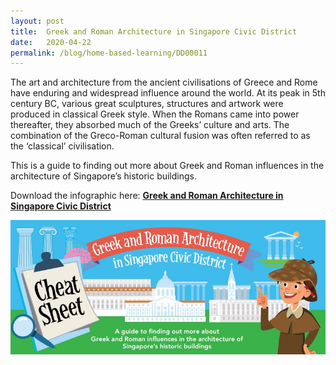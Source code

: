 ```yaml
---
layout: post
title:  Greek and Roman Architecture in Singapore Civic District
date:   2020-04-22
permalink: /blog/home-based-learning/DD00011
---
```


The art and architecture from the ancient civilisations of Greece and Rome have enduring and widespread influence around the world. At its peak in 5th century BC, various great sculptures, structures and artwork were produced in classical Greek style. When the Romans came into power thereafter, they absorbed much of the Greeks’ culture and arts. The combination of the Greco-Roman cultural fusion was often referred to as the ‘classical’ civilisation.

This is a guide to finding out more about Greek and Roman influences in the architecture of Singapore’s historic buildings. 

Download the infographic here: **[Greek and Roman Architecture in Singapore Civic District](https://staging-nlb-sure.netlify.app/cheatsheet/Cheat-sheet-Architecture-lowres%20(1).pdf)**

![](../../../images/Greek-and-Roman-Architecture.JPG)
